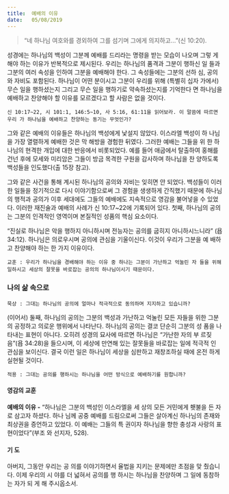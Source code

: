 ```yaml
---
title:  예배의 이유
date:   05/08/2019
---
```


> <p></p>
> “네 하나님 여호와를 경외하여 그를 섬기며 그에게 의지하고…”(신 10:20).

성경에는 하나님의 백성이 그분께 예배를 드리라는 명령을 받는 모습이 나오며 그렇
게 해야 하는 이유가 반복적으로 제시된다. 우리는 하나님의 품격과 그분이 행하신 일
들과 그분의 여러 속성을 인하여 그분을 예배해야 한다. 그 속성들에는 그분의 선하
심, 공의와 자비도 포함된다. 하나님이 어떤 분이시고 그분이 우리를 위해 (특별히 십자
가에서) 무슨 일을 행하셨는지 그리고 무슨 일을 행하기로 약속하셨는지를 기억한다
면 하나님을 예배하고 찬양해야 할 이유를 모르겠다고 할 사람은 없을 것이다.

`신 10:17~22, 시 101:1, 146:5~10, 사 5:16, 61:11을 읽어보라. 이 말씀에 따르면 우리
가 하나님을 예배하고 찬양하는 동기는 무엇인가?`

그와 같은 예배의 이유들은 하나님의 백성에게 낯설지 않았다. 이스라엘 백성이 하
나님을 가장 열렬하게 예배한 것은 막 해방을 경험한 뒤였다. 그러한 예배는 그들을 위
한 하나님의 현격한 개입에 대한 반응에서 비롯되었다. 예를 들어 애굽에서 탈출하여
홍해를 건넌 후에 모세와 미리암은 그들이 방금 목격한 구원을 감사하며 하나님을 찬
양하도록 백성들을 인도했다(출 15장 참고).

그와 같은 사건을 통해 계시된 하나님의 공의와 자비는 잊히면 안 되었다. 백성들이
이러한 일들을 정기적으로 다시 이야기함으로써 그 경험을 생생하게 간직했기 때문에
하나님의 행적과 공의가 이후 세대에도 그들의 예배에도 지속적으로 영감을 불어넣을
수 있었다. 이러한 재진술과 예배의 사례가 신 10:17~22에 기록되어 있다.
첫째, 하나님의 공의는 그분의 인격적인 영역이며 본질적인 성품의 핵심 요소이다.

“진실로 하나님은 악을 행하지 아니하시며 전능자는 공의를 굽히지 아니하시느니라”
(욥 34:12). 하나님은 의로우시며 공의에 관심을 기울이신다. 이것이 우리가 그분을 예
배하고 찬양해야 하는 한 가지 이유이다.

`교훈 : 우리가 하나님을 경배해야 하는 이유 중 하나는 그분이 가난하고 억눌린 자
들을 위해 일하시고 세상의 잘못을 바로잡는 공의의 하나님이시기 때문이다.`

### 나의 삶 속으로

`묵상 : 그대는 하나님의 공의에 얼마나 적극적으로 동의하며 지지하고 있습니까?`

(이어서) 둘째, 하나님의 공의는 그분의 백성과 가난하고 억눌린 모든 자들을 위한
그분의 공정하고 의로운 행위에서 나타난다. 하나님의 공의는 결코 단순히 그분의 성
품을 나타내는 표현이 아니다. 오히려 성경의 묘사에 따르면 하나님은 “가난한 자의 부
르짖음”(욥 34:28)을 들으시며, 이 세상에 만연해 있는 잘못들을 바로잡는 일에 적극적
인 관심을 보이신다. 결국 이런 일은 하나님이 세상을 심판하고 재창조하실 때에 온전
하게 실현될 것이다.

`적용 : 그대는 공의를 행하시는 하나님을 어떤 방식으로 예배하기를 원합니까?`

#### 영감의 교훈

**예배의 이유 -** “하나님은 그분의 백성인 이스라엘을 세
상의 모든 거민에게 횃불을 든 자로 삼고자 하셨다. 하나
님께 공중 예배를 드림으로써 그들은 살아계신 하나님의
존재와 최상권을 증언하고 있었다. 이 예배는 그들의 특
권이자 하나님을 향한 충성과 사랑의 표현이었다”(부조
와 선지자, 528).

#### 기 도

아버지, 그동안 우리는 공
의를 이야기하면서 율법을
지키는 문제에만 초점을 맞
췄습니다. 이제 우리의 시
야를 더 넓혀서 공의를 행
하시는 하나님을 찬양하며
그 일에 동참하는 자가 되
게 해 주시옵소서.